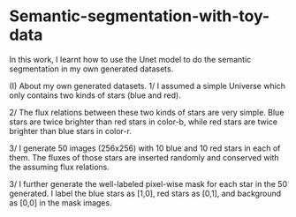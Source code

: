 # Semantic-segmentation-with-toy-data
In this work, I learnt how to use the Unet model to do the semantic segmentation in my own generated datasets. 

(I) About my own generated datasets.
1/ I assumed a simple Universe which only contains two kinds of stars (blue and red). 

2/ The flux relations between these two kinds of stars are very simple.
Blue stars are twice brighter than red stars in color-b, while red stars are twice brighter than blue stars in color-r. 

3/ I generate 50 images (256x256) with 10 blue and 10 red stars in each of them. 
The fluxes of those stars are inserted randomly and conserved with the assuming flux relations.

3/ I further generate the well-labeled pixel-wise mask for each star in the 50 generated. 
I label the blue stars as [1,0], red stars as [0,1], and background as [0,0] in the mask images. 

